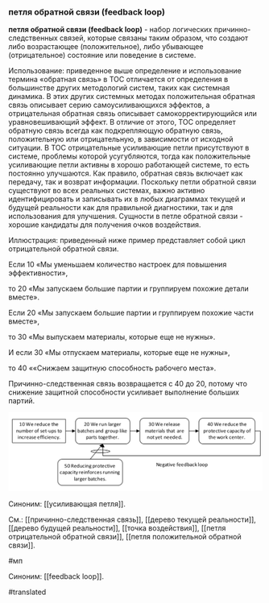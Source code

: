 ### петля обратной связи (feedback loop)

**петля обратной связи (feedback loop)** - набор логических причинно-следственных связей, которые связаны таким образом, что создают либо возрастающее (положительное), либо убывающее (отрицательное) состояние или поведение в системе.

Использование: приведенное выше определение и использование термина «обратная связь» в ТОС отличается от определения в большинстве других методологий систем, таких как системная динамика. В этих других системных методах положительная обратная связь описывает серию самоусиливающихся эффектов, а отрицательная обратная связь описывает самокорректирующийся или уравновешивающий эффект. В отличие от этого, TOC определяет обратную связь всегда как подкрепляющую обратную связь, положительную или отрицательную, в зависимости от исходной ситуации. В TOC отрицательные усиливающие петли присутствуют в системе, проблемы которой усугубляются, тогда как положительные усиливающие петли активны в хорошо работающей системе, то есть постоянно улучшаются. Как правило, обратная связь включает как передачу, так и возврат информации. Поскольку петли обратной связи существуют во всех реальных системах, важно активно идентифицировать и записывать их в любых диаграммах текущей и будущей реальности как для правильной диагностики, так и для использования для улучшения. Сущности в петле обратной связи - хорошие кандидаты для получения очков воздействия.

Иллюстрация: приведенный ниже пример представляет собой цикл отрицательной обратной связи.

Если 10 «Мы уменьшаем количество настроек для повышения эффективности»,

то 20 «Мы запускаем большие партии и группируем похожие детали вместе».

Если 20 «Мы запускаем большие партии и группируем похожие части вместе»,

то 30 «Мы выпускаем материалы, которые еще не нужны».

И если 30 «Мы отпускаем материалы, которые еще не нужны»,

то 40 ««Снижаем защитную способность рабочего места».

Причинно-следственная связь возвращается с 40 до 20, потому что снижение защитной способности усиливает выполнение больших партий.

![](images/image92.png)

Синоним: [[усиливающая петля]].

См.: [[причинно-следственная связь]], [[дерево текущей реальности]], [[дерево будущей реальности]], [[точка воздействия]], [[петля отрицательной обратной связи]], [[петля положительной обратной связи]].

#мп

Синоним: [[feedback loop]].

#translated
